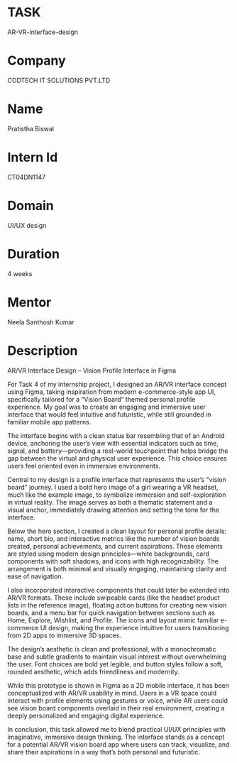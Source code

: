 # TASK 
AR-VR-interface-design
# Company 
CODTECH IT SOLUTIONS PVT.LTD 
# Name 
Pratistha Biswal
# Intern Id 
CT04DN1147
# Domain 
UI/UX design
# Duration 
4 weeks 
# Mentor 
Neela Santhosh Kumar 
# Description 
AR/VR Interface Design – Vision Profile Interface in Figma

For Task 4 of my internship project, I designed an AR/VR interface concept using Figma, taking inspiration from modern e-commerce-style app UI, specifically tailored for a “Vision Board” themed personal profile experience. My goal was to create an engaging and immersive user interface that would feel intuitive and futuristic, while still grounded in familiar mobile app patterns.

The interface begins with a clean status bar resembling that of an Android device, anchoring the user’s view with essential indicators such as time, signal, and battery—providing a real-world touchpoint that helps bridge the gap between the virtual and physical user experience. This choice ensures users feel oriented even in immersive environments.

Central to my design is a profile interface that represents the user’s "vision board" journey. I used a bold hero image of a girl wearing a VR headset, much like the example image, to symbolize immersion and self-exploration in virtual reality. The image serves as both a thematic statement and a visual anchor, immediately drawing attention and setting the tone for the interface.

Below the hero section, I created a clean layout for personal profile details: name, short bio, and interactive metrics like the number of vision boards created, personal achievements, and current aspirations. These elements are styled using modern design principles—white backgrounds, card components with soft shadows, and icons with high recognizability. The arrangement is both minimal and visually engaging, maintaining clarity and ease of navigation.

I also incorporated interactive components that could later be extended into AR/VR formats. These include swipeable cards (like the headset product lists in the reference image), floating action buttons for creating new vision boards, and a menu bar for quick navigation between sections such as Home, Explore, Wishlist, and Profile. The icons and layout mimic familiar e-commerce UI design, making the experience intuitive for users transitioning from 2D apps to immersive 3D spaces.

The design’s aesthetic is clean and professional, with a monochromatic base and subtle gradients to maintain visual interest without overwhelming the user. Font choices are bold yet legible, and button styles follow a soft, rounded aesthetic, which adds friendliness and modernity.

While this prototype is shown in Figma as a 2D mobile interface, it has been conceptualized with AR/VR usability in mind. Users in a VR space could interact with profile elements using gestures or voice, while AR users could see vision board components overlaid in their real environment, creating a deeply personalized and engaging digital experience.

In conclusion, this task allowed me to blend practical UI/UX principles with imaginative, immersive design thinking. The interface stands as a concept for a potential AR/VR vision board app where users can track, visualize, and share their aspirations in a way that’s both personal and futuristic.


